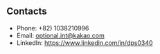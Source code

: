 ## Contacts

- Phone: +82) 1038210996
- Email: optional.int@kakao.com
- LinkedIn: https://www.linkedin.com/in/dps0340
